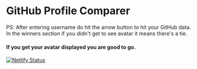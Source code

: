 # GitHub Profile Comparer 

PS: After entering username do hit the arrow button to hit your GitHub data. In the winners section if you didn't get to see avatar it means there's a tie. 

#### If you get your avatar displayed you are good to go.

[![Netlify Status](https://api.netlify.com/api/v1/badges/1ae3e48b-38a3-48e0-9252-119ebc9c1e9b/deploy-status)](https://app.netlify.com/sites/profile-comparer/deploys)
